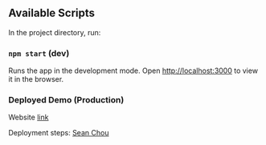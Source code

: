 ## Available Scripts

In the project directory, run:

### `npm start` (dev)

Runs the app in the development mode.
Open [http://localhost:3000](http://localhost:3000) to view it in the browser.

### Deployed Demo (Production)

Website [link](https://react-memory-app-f1cdb.web.app)

Deployment steps: [Sean Chou](https://medium.com/%E6%8A%80%E8%A1%93%E7%AD%86%E8%A8%98/%E4%BD%BF%E7%94%A8-firebase-hosting-10%E5%88%86%E9%90%98%E5%BF%AB%E9%80%9F%E6%9E%B6%E8%A8%AD%E4%BD%A0%E7%9A%84%E7%B6%B2%E7%AB%99-%E4%BD%BF%E7%94%A8-react-%E7%82%BA%E7%AF%84%E4%BE%8B-41abf06db13d)
